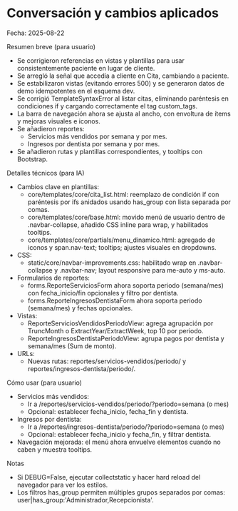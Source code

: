 # Conversación y cambios aplicados

Fecha: 2025-08-22

Resumen breve (para usuario)
- Se corrigieron referencias en vistas y plantillas para usar consistentemente paciente en lugar de cliente.
- Se arregló la señal que accedía a cliente en Cita, cambiando a paciente.
- Se estabilizaron vistas (evitando errores 500) y se generaron datos de demo idempotentes en el esquema dev.
- Se corrigió TemplateSyntaxError al listar citas, eliminando paréntesis en condiciones if y cargando correctamente el tag custom_tags.
- La barra de navegación ahora se ajusta al ancho, con envoltura de ítems y mejoras visuales e iconos.
- Se añadieron reportes:
  - Servicios más vendidos por semana y por mes.
  - Ingresos por dentista por semana y por mes.
- Se añadieron rutas y plantillas correspondientes, y tooltips con Bootstrap.

Detalles técnicos (para IA)
- Cambios clave en plantillas:
  - core/templates/core/cita_list.html: reemplazo de condición if con paréntesis por ifs anidados usando has_group con lista separada por comas.
  - core/templates/core/base.html: movido menú de usuario dentro de .navbar-collapse, añadido CSS inline para wrap, y habilitados tooltips.
  - core/templates/core/partials/menu_dinamico.html: agregado de iconos y span.nav-text; tooltips; ajustes visuales en dropdowns.
- CSS:
  - static/core/navbar-improvements.css: habilitado wrap en .navbar-collapse y .navbar-nav; layout responsive para me-auto y ms-auto.
- Formularios de reportes:
  - forms.ReporteServiciosForm ahora soporta periodo (semana/mes) con fecha_inicio/fin opcionales y filtro por dentista.
  - forms.ReporteIngresosDentistaForm ahora soporta periodo (semana/mes) y fechas opcionales.
- Vistas:
  - ReporteServiciosVendidosPeriodoView: agrega agrupación por TruncMonth o ExtractYear/ExtractWeek, top 10 por periodo.
  - ReporteIngresosDentistaPeriodoView: agrupa pagos por dentista y semana/mes (Sum de monto).
- URLs:
  - Nuevas rutas: reportes/servicios-vendidos/periodo/ y reportes/ingresos-dentista/periodo/.

Cómo usar (para usuario)
- Servicios más vendidos:
  - Ir a /reportes/servicios-vendidos/periodo/?periodo=semana (o mes)
  - Opcional: establecer fecha_inicio, fecha_fin y dentista.
- Ingresos por dentista:
  - Ir a /reportes/ingresos-dentista/periodo/?periodo=semana (o mes)
  - Opcional: establecer fecha_inicio y fecha_fin, y filtrar dentista.
- Navegación mejorada: el menú ahora envuelve elementos cuando no caben y muestra tooltips.

Notas
- Si DEBUG=False, ejecutar collectstatic y hacer hard reload del navegador para ver los estilos.
- Los filtros has_group permiten múltiples grupos separados por comas: user|has_group:'Administrador,Recepcionista'.

